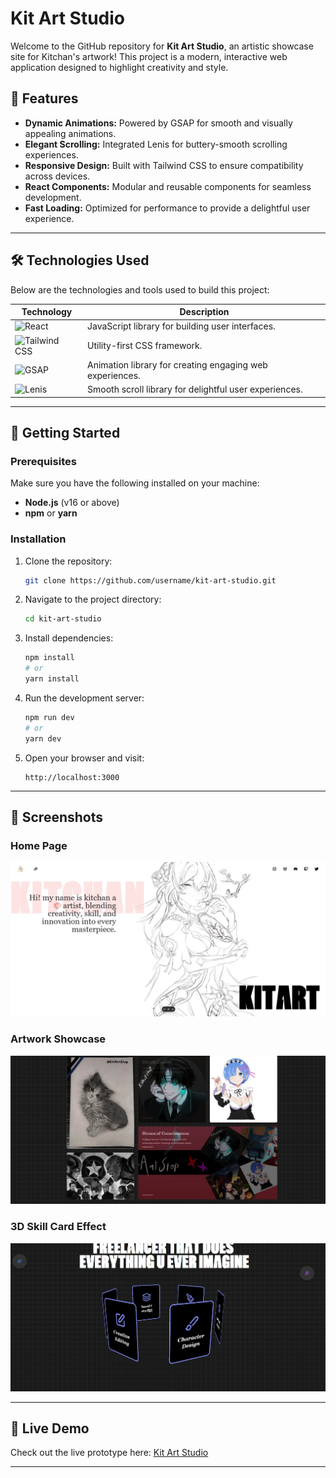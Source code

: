 # Kit Art Studio

Welcome to the GitHub repository for **Kit Art Studio**, an artistic showcase site for Kitchan's artwork! This project is a modern, interactive web application designed to highlight creativity and style.

## 🌟 Features
- **Dynamic Animations:** Powered by GSAP for smooth and visually appealing animations.
- **Elegant Scrolling:** Integrated Lenis for buttery-smooth scrolling experiences.
- **Responsive Design:** Built with Tailwind CSS to ensure compatibility across devices.
- **React Components:** Modular and reusable components for seamless development.
- **Fast Loading:** Optimized for performance to provide a delightful user experience.

---

## 🛠️ Technologies Used

Below are the technologies and tools used to build this project:

| Technology | Description |
|------------|-------------|
| ![React](https://img.shields.io/badge/-React-61DAFB?logo=react&logoColor=white&style=for-the-badge) | JavaScript library for building user interfaces. |
| ![Tailwind CSS](https://img.shields.io/badge/-Tailwind%20CSS-38B2AC?logo=tailwind-css&logoColor=white&style=for-the-badge) | Utility-first CSS framework. |
| ![GSAP](https://img.shields.io/badge/-GSAP-88CE02?logo=greensock&logoColor=white&style=for-the-badge) | Animation library for creating engaging web experiences. |
| ![Lenis](https://img.shields.io/badge/-Lenis-%23000000?logo=scroll&logoColor=white&style=for-the-badge) | Smooth scroll library for delightful user experiences. |

---

## 🚀 Getting Started

### Prerequisites
Make sure you have the following installed on your machine:

- **Node.js** (v16 or above)
- **npm** or **yarn**

### Installation

1. Clone the repository:
   ```bash
   git clone https://github.com/username/kit-art-studio.git
   ```

2. Navigate to the project directory:
   ```bash
   cd kit-art-studio
   ```

3. Install dependencies:
   ```bash
   npm install
   # or
   yarn install
   ```

4. Run the development server:
   ```bash
   npm run dev
   # or
   yarn dev
   ```

5. Open your browser and visit:
   ```
   http://localhost:3000
   ```

---

## 📸 Screenshots

### Home Page
![Home Page](public/img/Homepage.webp)

### Artwork Showcase
![Artwork Showcase](public/img/Bento.webp)

### 3D Skill Card Effect
![3D Skill Card Component](public/img/Aboutpage.webp)

---

## 🔗 Live Demo
Check out the live prototype here: [Kit Art Studio](https://kit-art-studio.vercel.app/)

---

